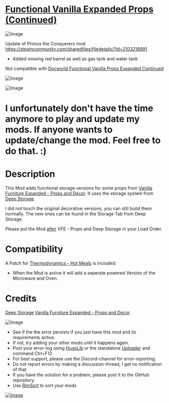 # [Functional Vanilla Expanded Props (Continued)](https://steamcommunity.com/sharedfiles/filedetails/?id=2574097280)

![Image](https://i.imgur.com/buuPQel.png)

Update of Primus the Conquerers mod
https://steamcommunity.com/sharedfiles/filedetails/?id=2103216991

- Added missing red barrel as well as gas tank and water tank

Not compatible with [Docworld Functional Vanilla Props Expanded Continued](https://steamcommunity.com/sharedfiles/filedetails/?id=2803450640)

![Image](https://i.imgur.com/pufA0kM.png)
	
![Image](https://i.imgur.com/Z4GOv8H.png)

# I unfortunately don't have the time anymore to play and update my mods. If anyone wants to update/change the mod. Feel free to do that. :)


# Description
 

This Mod adds functional storage versions for some props from [Vanilla Furniture Expanded - Props and Decor](https://steamcommunity.com/sharedfiles/filedetails/?id=2102143149). It uses the storage system from [Deep Storage](https://steamcommunity.com/sharedfiles/filedetails/?id=1617282896).

I did not touch the original decorative versions, you can still build them normally. The new ones can be found in the Storage Tab from Deep Storage.

Please put the Mod <ins>after</ins> VFE - Props and Deep Storage in your Load Order.


# Compatibility


A Patch for [Thermodynamics - Hot Meals](https://steamcommunity.com/sharedfiles/filedetails/?id=2110968173) is included:
 - When the Mod is active it will add a seperate powered Version of the Microwave and Oven.


# Credits


[Deep Storage](https://steamcommunity.com/sharedfiles/filedetails/?id=1617282896)
[Vanilla Furniture Expanded - Props and Decor](https://steamcommunity.com/sharedfiles/filedetails/?id=2102143149)

![Image](https://i.imgur.com/PwoNOj4.png)



-  See if the the error persists if you just have this mod and its requirements active.
-  If not, try adding your other mods until it happens again.
-  Post your error-log using [HugsLib](https://steamcommunity.com/workshop/filedetails/?id=818773962) or the standalone [Uploader](https://steamcommunity.com/sharedfiles/filedetails/?id=2873415404) and command Ctrl+F12
-  For best support, please use the Discord-channel for error-reporting.
-  Do not report errors by making a discussion-thread, I get no notification of that.
-  If you have the solution for a problem, please post it to the GitHub repository.
-  Use [RimSort](https://github.com/RimSort/RimSort/releases/latest) to sort your mods



[![Image](https://img.shields.io/github/v/release/emipa606/FunctionalVanillaExpandedProps?label=latest%20version&style=plastic&color=9f1111&labelColor=black)](https://steamcommunity.com/sharedfiles/filedetails/changelog/2574097280)
